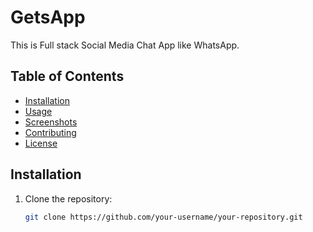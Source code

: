 # GetsApp

This is Full stack Social Media Chat App like WhatsApp.

## Table of Contents

- [Installation](#installation)
- [Usage](#usage)
- [Screenshots](#screenshots)
- [Contributing](#contributing)
- [License](#license)

## Installation

1. Clone the repository:
   ```sh
   git clone https://github.com/your-username/your-repository.git
